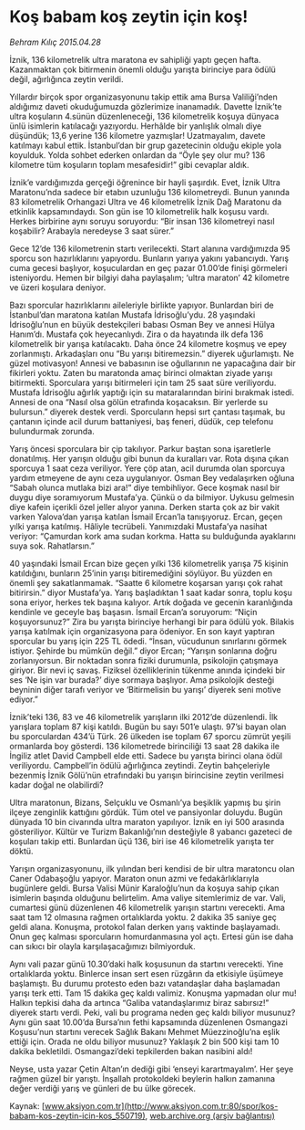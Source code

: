 # Koş babam koş zeytin için koş!

*Behram Kılıç 2015.04.28*

<div class="pNewsDetailMainContent" itemprop="articleBody">
 <p>
  İznik, 136 kilometrelik ultra maratona ev sahipliği yaptı geçen hafta. Kazanmaktan çok bitirmenin önemli olduğu yarışta birinciye para ödülü değil, ağırlığınca zeytin verildi.
 </p>
 <p>
  Yıllardır birçok spor organizasyonunu takip ettik ama Bursa Valiliği’nden aldığımız daveti okuduğumuzda gözlerimize inanamadık. Davette İznik’te ultra koşuların 4.sünün düzenleneceği, 136 kilometrelik koşuya dünyaca ünlü isimlerin katılacağı yazıyordu. Herhâlde bir yanlışlık olmalı diye düşündük; 13,6 yerine 136 kilometre yazmışlar! Uzatmayalım, davete katılmayı kabul ettik. İstanbul’dan bir grup gazetecinin olduğu ekiple yola koyulduk. Yolda sohbet ederken onlardan da “Öyle şey olur mu? 136 kilometre tüm koşuların toplam mesafesidir!” gibi cevaplar aldık.
 </p>
 <p>
  İznik’e vardığımızda gerçeği öğrenince bir hayli şaşırdık. Evet, İznik Ultra Maratonu’nda sadece bir etabın uzunluğu 136 kilometreydi. Bunun yanında 83 kilometrelik Orhangazi Ultra ve 46 kilometrelik İznik Dağ Maratonu da etkinlik kapsamındaydı. Son gün ise 10 kilometrelik halk koşusu vardı. Herkes birbirine aynı soruyu soruyordu: “Bir insan 136 kilometreyi nasıl koşabilir? Arabayla neredeyse 3 saat sürer.”
 </p>
 <p>
  Gece 12’de 136 kilometrenin startı verilecekti. Start alanına vardığımızda 95 sporcu son hazırlıklarını yapıyordu. Bunların yarıya yakını yabancıydı. Yarış cuma gecesi başlıyor, koşuculardan en geç pazar 01.00’de finişi görmeleri isteniyordu. Hemen bir bilgiyi daha paylaşalım; ‘ultra maraton’ 42 kilometre ve üzeri koşulara deniyor.
 </p>
 <p>
  Bazı sporcular hazırlıklarını aileleriyle birlikte yapıyor. Bunlardan biri de İstanbul’dan maratona katılan Mustafa İdrisoğlu’ydu. 28 yaşındaki İdrisoğlu’nun en büyük destekçileri babası Osman Bey ve annesi Hülya Hanım’dı. Mustafa çok heyecanlıydı. Zira o da hayatında ilk defa 136 kilometrelik bir yarışa katılacaktı. Daha önce 24 kilometre koşmuş ve epey zorlanmıştı. Arkadaşları onu “Bu yarışı bitiremezsin.” diyerek uğurlamıştı. Ne güzel motivasyon! Annesi ve babasının ise oğullarının ne yapacağına dair bir fikirleri yoktu. Zaten bu maratonda amaç birinci olmaktan ziyade yarışı bitirmekti. Sporculara yarışı bitirmeleri için tam 25 saat süre veriliyordu. Mustafa İdrisoğlu ağırlık yaptığı için su mataralarından birini bırakmak istedi. Annesi de ona “Nasıl olsa gölün etrafında koşacaksın. Bir yerlerde su bulursun.” diyerek destek verdi. Sporcuların hepsi sırt çantası taşımak, bu çantanın içinde acil durum battaniyesi, baş feneri, düdük, cep telefonu bulundurmak zorunda.
 </p>
 <p>
  Yarış öncesi sporculara bir çip takılıyor. Parkur baştan sona işaretlerle donatılmış. Her yarışın olduğu gibi bunun da kuralları var. Rota dışına çıkan sporcuya 1 saat ceza veriliyor. Yere çöp atan, acil durumda olan sporcuya yardım etmeyene de aynı ceza uygulanıyor. Osman Bey vedalaşırken oğluna “Sabah olunca mutlaka bizi ara!” diye tembihliyor. Gece koşmak nasıl bir duygu diye soramıyorum Mustafa’ya. Çünkü o da bilmiyor. Uykusu gelmesin diye kafein içerikli özel jeller alıyor yanına. Derken starta çok az bir vakit varken Yalova’dan yarışa katılan İsmail Ercan’la tanışıyoruz. Ercan, geçen yılki yarışa katılmış. Hâliyle tecrübeli. Yanımızdaki Mustafa’ya nasihat veriyor: “Çamurdan kork ama sudan korkma. Hatta su bulduğunda ayaklarını suya sok. Rahatlarsın.”
 </p>
 <p>
  40 yaşındaki İsmail Ercan bize geçen yılki 136 kilometrelik yarışa 75 kişinin katıldığını, bunların 25’inin yarışı bitiremediğini söylüyor. Bu yüzden en önemli şey sakatlanmamak. “Saatte 6 kilometre koşarsan yarışı çok rahat bitirirsin.” diyor Mustafa’ya. Yarış başladıktan 1 saat kadar sonra, toplu koşu sona eriyor, herkes tek başına kalıyor. Artık doğada ve gecenin karanlığında kendinle ve geceyle baş başasın. İsmail Ercan’a soruyorum: “Niçin koşuyorsunuz?” Zira bu yarışta birinciye herhangi bir para ödülü yok. Bilakis yarışa katılmak için organizasyona para ödeniyor. En son kayıt yaptıran sporcular bu yarış için 225 TL ödedi. “İnsan, vücudunun sınırlarını görmek istiyor. Şehirde bu mümkün değil.” diyor Ercan; “Yarışın sonlarına doğru zorlanıyorsun. Bir noktadan sonra fiziki durumunla, psikolojin çatışmaya giriyor. Bir nevi iç savaş. Fiziksel özelliklerinin tükenme anında içindeki bir ses ‘Ne işin var burada?’ diye sormaya başlıyor. Ama psikolojik desteği beyninin diğer tarafı veriyor ve ‘Bitirmelisin bu yarışı’ diyerek seni motive ediyor.”
 </p>
 <p>
  İznik’teki 136, 83 ve 46 kilometrelik yarışların ilki 2012’de düzenlendi. İlk yarışlara toplam 87 kişi katıldı. Bugün bu sayı 501’e ulaştı. 97’si bayan olan bu sporculardan 434’ü Türk. 26 ülkeden ise toplam 67 sporcu zümrüt yeşili ormanlarda boy gösterdi. 136 kilometrede birinciliği 13 saat 28 dakika ile İngiliz atlet David Campbell elde etti. Sadece bu yarışta birinci olana ödül veriliyordu. Campbell’in ödülü ağırlığınca zeytindi. Zeytin bahçeleriyle bezenmiş İznik Gölü’nün etrafındaki bu yarışın birincisine zeytin verilmesi kadar doğal ne olabilirdi?
 </p>
 <p>
  Ultra maratonun, Bizans, Selçuklu ve Osmanlı’ya beşiklik yapmış bu şirin ilçeye zenginlik kattığını gördük. Tüm otel ve pansiyonlar doluydu. Bugün dünyada 10 bin civarında ultra maraton yapılıyor. İznik en iyi 500 arasında gösteriliyor. Kültür ve Turizm Bakanlığı’nın desteğiyle 8 yabancı gazeteci de koşuları takip etti. Bunlardan üçü 136, biri ise 46 kilometrelik yarışta ter döktü.
 </p>
 <p>
  Yarışın organizasyonunu, ilk yılından beri kendisi de bir ultra maratoncu olan Caner Odabaşoğlu yapıyor. Maraton onun azmi ve fedakârlıklarıyla bugünlere geldi. Bursa Valisi Münir Karaloğlu’nun da koşuya sahip çıkan isimlerin başında olduğunu belirtelim. Ama valiye sitemlerimiz de var. Vali, cumartesi günü düzenlenen 46 kilometrelik yarışın startını verecekti. Ama saat tam 12 olmasına rağmen ortalıklarda yoktu. 2 dakika 35 saniye geç geldi alana. Konuşma, protokol falan derken yarış vaktinde başlayamadı. Onun geç kalması sporcuların homurdanmasına yol açtı. Ertesi gün ise daha can sıkıcı bir olayla karşılaşacağımızı bilmiyorduk.
 </p>
 <p>
  Aynı vali pazar günü 10.30’daki halk koşusunun da startını verecekti. Yine ortalıklarda yoktu. Binlerce insan sert esen rüzgârın da etkisiyle üşümeye başlamıştı. Bu durumu protesto eden bazı vatandaşlar daha başlamadan yarışı terk etti. Tam 15 dakika geç kaldı valimiz. Konuşma yapmadan olur mu! Halkın tepkisi daha da artınca “Galiba vatandaşlarımız biraz sabırsız!” diyerek startı verdi. Peki, vali bu programa neden geç kaldı biliyor musunuz? Aynı gün saat 10.00’da Bursa’nın fethi kapsamında düzenlenen Osmangazi Koşusu’nun startını verecek Sağlık Bakanı Mehmet Müezzinoğlu’na eşlik ettiği için. Orada ne oldu biliyor musunuz? Yaklaşık 2 bin 500 kişi tam 10 dakika bekletildi. Osmangazi’deki tepkilerden bakan nasibini aldı!
 </p>
 <p>
  Neyse, usta yazar Çetin Altan’ın dediği gibi ‘enseyi karartmayalım’. Her şeye rağmen güzel bir yarıştı. İnşallah protokoldeki beylerin halkın zamanına değer verdiği yarış ve günleri de bu ülke görecek.
 </p>
</div>


Kaynak: [www.aksiyon.com.tr](http://www.aksiyon.com.tr:80/spor/kos-babam-kos-zeytin-icin-kos_550719), [web.archive.org (arşiv bağlantısı)](http://web.archive.org/web/20150822044514/http://www.aksiyon.com.tr:80/spor/kos-babam-kos-zeytin-icin-kos_550719)
